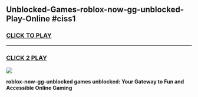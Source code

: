 
## Unblocked-Games-roblox-now-gg-unblocked-Play-Online #ciss1
<h3>
<a href="https://news.freeplayer.one?title=roblox-now-gg-unblocked&ref=3">CLICK TO PLAY</a></h3>
<hr>

<h3>
<a href="https://news.freeplayer.one?title=roblox-now-gg-unblocked&ref=3">CLICK 2 PLAY</a>
  
</h3>

<a href="https://news.freeplayer.one?title=roblox-now-gg-unblocked&ref=3"><img src="https://clearcache.store/games.png"></a>


**roblox-now-gg-unblocked games unblocked: Your Gateway to Fun and Accessible Online Gaming**
